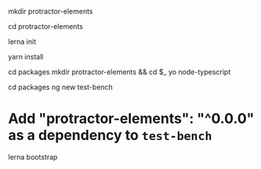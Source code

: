 mkdir protractor-elements

cd protractor-elements

lerna init

yarn install

cd packages
mkdir protractor-elements && cd $_
yo node-typescript

cd packages
ng new test-bench

# Add   "protractor-elements": "^0.0.0" as a dependency to `test-bench`

lerna bootstrap
